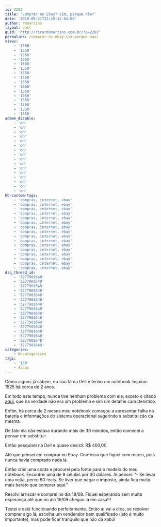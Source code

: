 ```yaml
---
id: 2202
title: 'Comprar no Ebay? Sim, porque não?'
date: '2010-09-21T22:40:12-04:00'
author: rmmartins
layout: post
guid: 'http://ricardomartins.com.br/?p=2202'
permalink: /comprar-no-ebay-sim-porque-nao/
views:
    - '1550'
    - '1550'
    - '1550'
    - '1550'
    - '1550'
    - '1550'
    - '1550'
    - '1550'
    - '1550'
    - '1550'
    - '1550'
    - '1550'
    - '1550'
    - '1550'
    - '1550'
    - '1550'
adman_disable:
    - 'on'
    - 'on'
    - 'on'
    - 'on'
    - 'on'
    - 'on'
    - 'on'
    - 'on'
    - 'on'
    - 'on'
    - 'on'
    - 'on'
    - 'on'
    - 'on'
    - 'on'
    - 'on'
bb-custom-tags:
    - 'compras, internet, ebay'
    - 'compras, internet, ebay'
    - 'compras, internet, ebay'
    - 'compras, internet, ebay'
    - 'compras, internet, ebay'
    - 'compras, internet, ebay'
    - 'compras, internet, ebay'
    - 'compras, internet, ebay'
    - 'compras, internet, ebay'
    - 'compras, internet, ebay'
    - 'compras, internet, ebay'
    - 'compras, internet, ebay'
    - 'compras, internet, ebay'
    - 'compras, internet, ebay'
    - 'compras, internet, ebay'
    - 'compras, internet, ebay'
dsq_thread_id:
    - '3277901648'
    - '3277901648'
    - '3277901648'
    - '3277901648'
    - '3277901648'
    - '3277901648'
    - '3277901648'
    - '3277901648'
    - '3277901648'
    - '3277901648'
    - '3277901648'
    - '3277901648'
    - '3277901648'
    - '3277901648'
    - '3277901648'
    - '3277901648'
categories:
    - Uncategorized
tags:
    - '160'
    - dicas
---
```


Como alguns já sabem, eu sou fã da <span class="bbli">Dell</span> e tenho um <span class="bbli">notebook</span> Inspiron 1525 há cerca de 2 anos.

Em todo este tempo, nunca tive nenhum problema com ele, exceto o citado [aqui](<http://ricardomartins.com.br/2008/12/17/relato-sobre-o-suporte-dell/ >), que na verdade não era um problema e sim um detalhe característico.

Enfim, há cerca de 2 meses meu notebook começou a apresentar falha na <span class="bbli">bateria</span> e informações do sistema operacional sugerindo a substituição da mesma.

De fato ela não estava durando mais de 30 minutos, então comecei a pensar em substituir.

Então pesquisei na Dell e quase desistí: R$ 400,00

Até que pensei em comprar no <span class="bbli">Ebay</span>. Confesso que fiquei com receio, pois nunca havia comprado nada lá.

Então criei uma conta e procurei pela fonte para o modelo do meu <span class="bbli">notebook</span>. Encontrei uma de 9 células por 30 dólares. Aí pensei: “- Se levar uma volta, perco 60 reais. Se tiver que pagar o imposto, ainda fica muito mais barato que comprar aqui.”

Resolví arriscar e comprei no dia 18/08. Fiquei esperando sem muita esperança até que no dia 18/09 chegou lá em casa!!!

Testei e está funcionando perfeitamente. Então aí vai a dica, se resolver comprar algo lá, escolha um vendendor bem qualificado (isto é muito importante), mas pode ficar tranquilo que não dá xabú!